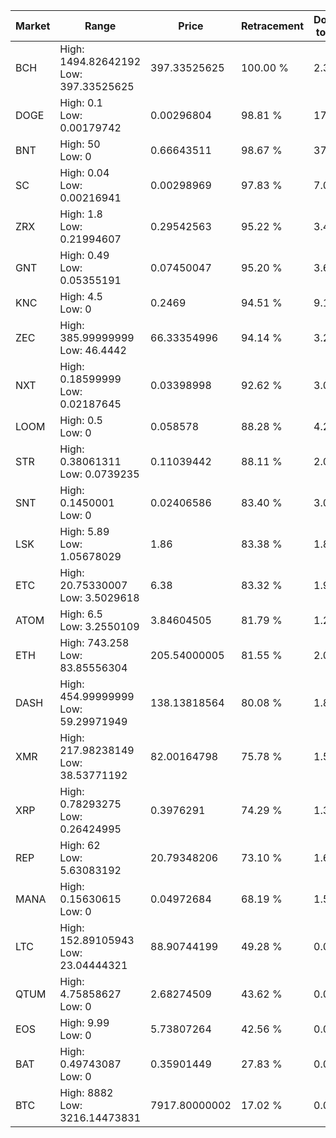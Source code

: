 | Market | Range | Price| Retracement | Doubles to 50% |
| --- | --- | --- | --- | --- |
| BCH | High: 1494.82642192<br />Low: 397.33525625 | 397.33525625 | 100.00 % | 2.38 |
| DOGE | High: 0.1<br />Low: 0.00179742 | 0.00296804 | 98.81 % | 17.15 |
| BNT | High: 50<br />Low: 0 | 0.66643511 | 98.67 % | 37.51 |
| SC | High: 0.04<br />Low: 0.00216941 | 0.00298969 | 97.83 % | 7.05 |
| ZRX | High: 1.8<br />Low: 0.21994607 | 0.29542563 | 95.22 % | 3.42 |
| GNT | High: 0.49<br />Low: 0.05355191 | 0.07450047 | 95.20 % | 3.65 |
| KNC | High: 4.5<br />Low: 0 | 0.2469 | 94.51 % | 9.11 |
| ZEC | High: 385.99999999<br />Low: 46.4442 | 66.33354996 | 94.14 % | 3.26 |
| NXT | High: 0.18599999<br />Low: 0.02187645 | 0.03398998 | 92.62 % | 3.06 |
| LOOM | High: 0.5<br />Low: 0 | 0.058578 | 88.28 % | 4.27 |
| STR | High: 0.38061311<br />Low: 0.0739235 | 0.11039442 | 88.11 % | 2.06 |
| SNT | High: 0.1450001<br />Low: 0 | 0.02406586 | 83.40 % | 3.01 |
| LSK | High: 5.89<br />Low: 1.05678029 | 1.86 | 83.38 % | 1.87 |
| ETC | High: 20.75330007<br />Low: 3.5029618 | 6.38 | 83.32 % | 1.90 |
| ATOM | High: 6.5<br />Low: 3.2550109 | 3.84604505 | 81.79 % | 1.27 |
| ETH | High: 743.258<br />Low: 83.85556304 | 205.54000005 | 81.55 % | 2.01 |
| DASH | High: 454.99999999<br />Low: 59.29971949 | 138.13818564 | 80.08 % | 1.86 |
| XMR | High: 217.98238149<br />Low: 38.53771192 | 82.00164798 | 75.78 % | 1.56 |
| XRP | High: 0.78293275<br />Low: 0.26424995 | 0.3976291 | 74.29 % | 1.32 |
| REP | High: 62<br />Low: 5.63083192 | 20.79348206 | 73.10 % | 1.63 |
| MANA | High: 0.15630615<br />Low: 0 | 0.04972684 | 68.19 % | 1.57 |
| LTC | High: 152.89105943<br />Low: 23.04444321 | 88.90744199 | 49.28 % | 0.00 |
| QTUM | High: 4.75858627<br />Low: 0 | 2.68274509 | 43.62 % | 0.00 |
| EOS | High: 9.99<br />Low: 0 | 5.73807264 | 42.56 % | 0.00 |
| BAT | High: 0.49743087<br />Low: 0 | 0.35901449 | 27.83 % | 0.00 |
| BTC | High: 8882<br />Low: 3216.14473831 | 7917.80000002 | 17.02 % | 0.00 |

